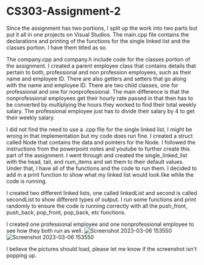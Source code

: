 # CS303-Assignment-2

Since the assignment has two portions, I split up the work into two parts but put it all in one projects on Visual Studios. 
The main.cpp file contains the declarations and printing of the functions for the single linked list and the classes portion. I have them titled as so.

The company.cpp and company.h include code for the classes portion of the assignment. I created a parent employee class that contains details that pertain to both, professional and non profession employees, such as their name and employee ID. There are also getters and setters that go along with the name and employee ID.
There are two child classes, one for professional and one for nonprofessional. The main difference is that the nonprofessional employees get their hourly rate passed in that then has to be converted by multiplying the hours they worked to find their total weekly salary. The professional employee just has to divide their salary by 4 to get their weekly salary. 

I did not find the need to use a .cpp file for the single linked list, I might be wrong in that implementation but my code does run fine. I created a struct called Node that contains the data and pointers for the Node. I followed the instructions from the powerpoint notes and youtube to further create this part of the assignment. 
I went through and created the single_linked_list with the head, tail, and num_items and set them to their default values. Under that, I have all of the functions and the code to run them. I decided to add in a print function to show what my linked list would look like while the code is running. 

I created two different linked lists, one called linkedList and second is called secondList to show different types of output. I run some functions and print randomly to ensure the code is running correctly with all the push_front, push_back, pop_front, pop_back, etc functions.

I created one professional employee and one nonprofessional employee to see how they both run as well. ![Screenshot 2023-03-06 153550](https://user-images.githubusercontent.com/112524824/223236365-8a1bf6f1-a8a3-45fc-a1a2-04931e443ab2.png)
![Screenshot 2023-03-06 153550](https://user-images.githubusercontent.com/112524824/223236460-058279b5-a667-46e3-8dcd-ef5180b2f1af.png)


I believe the pictures should load, please let me know if the screenshot isn't popping up. 
